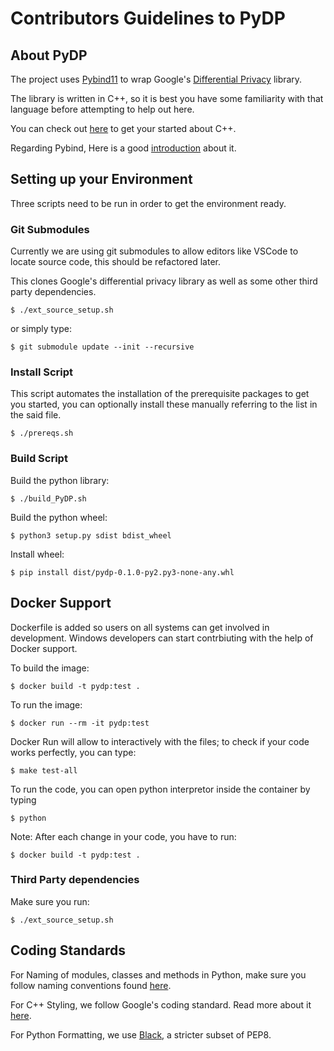 # Contributors Guidelines to PyDP

## About PyDP

The project uses [Pybind11](http://pybind11.readthedocs.io) to wrap Google's [Differential Privacy](https://github.com/google/differential-privacy) library.

The library is written in C++, so it is best you have some familiarity with that language before attempting to help out here.

You can check out [here](https://www.learncpp.com/) to get your started about C++.

Regarding Pybind, Here is a good [introduction](https://www.youtube.com/watch?v=jQedHfF1Jfw) about it.

## Setting up your Environment

Three scripts need to be run in order to get the environment ready.

### Git Submodules

Currently we are using git submodules to allow editors like VSCode to locate source code, this should be refactored later.

This clones Google's differential privacy library as well as some other third party dependencies.

```
$ ./ext_source_setup.sh
```

or simply type:

```
$ git submodule update --init --recursive
```

### Install Script

This script automates the installation of the prerequisite packages to get you started, you can optionally install these manually referring to the list in the said file.

```
$ ./prereqs.sh
```

### Build Script

Build the python library:

```
$ ./build_PyDP.sh
```

Build the python wheel:

```
$ python3 setup.py sdist bdist_wheel
```

Install wheel:

```
$ pip install dist/pydp-0.1.0-py2.py3-none-any.whl
```

## Docker Support

Dockerfile is added so users on all systems can get involved in development. Windows developers can start contrbiuting with the help of Docker support.

To build the image:

```
$ docker build -t pydp:test .
```

To run the image:

```
$ docker run --rm -it pydp:test
```

Docker Run will allow to interactively with the files; to check if your code works perfectly, you can type:

```
$ make test-all
```

To run the code, you can open python interpretor inside the container by typing

```
$ python
```

Note: After each change in your code, you have to run:

```
$ docker build -t pydp:test .
```

### Third Party dependencies

Make sure you run:

```
$ ./ext_source_setup.sh
```

## Coding Standards

For Naming of modules, classes and methods in Python, make sure you follow naming conventions found [here](https://visualgit.readthedocs.io/en/latest/pages/naming_convention.html).

For C++ Styling, we follow Google's coding standard. Read more about it [here](./.clang-format).

For Python Formatting, we use [Black](https://black.readthedocs.io/en/stable/the_black_code_style.html), a stricter subset of PEP8.
